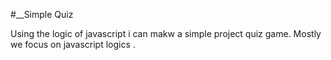 #__Simple Quiz

Using the logic of javascript i can makw a simple project quiz game.
Mostly we focus on javascript logics .

